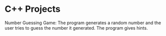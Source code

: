 # C++ Projects  
Number Guessing Game: The program generates a random number and the user tries to guess the number it generated. The program gives hints.

